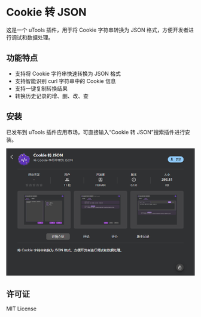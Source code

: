 # Cookie 转 JSON

这是一个 uTools 插件，用于将 Cookie 字符串转换为 JSON 格式，方便开发者进行调试和数据处理。

## 功能特点

- 支持将 Cookie 字符串快速转换为 JSON 格式
- 支持智能识别 curl 字符串中的 Cookie 信息
- 支持一键复制转换结果
- 转换历史记录的增、删、改、查

## 安装

已发布到 uTools 插件应用市场，可直接输入“Cookie 转 JSON”搜索插件进行安装。

![插件详情](assets/plugin-detail.png)

## 许可证

MIT License
